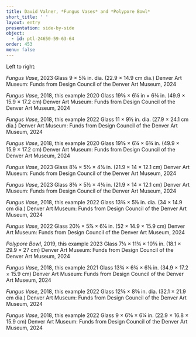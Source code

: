 ```yaml
---
title: David Valner, *Fungus Vases* and *Polypore Bowl*
short_title: ' '
layout: entry
presentation: side-by-side
object:
  - id: ptl-24650-59-63-64
order: 453
menu: false
---
```


Left to right: 

*Fungus Vase*, 2023
Glass
9 × 5⅞ in. dia. (22.9 × 14.9 cm dia.)
Denver Art Museum: Funds from Design Council of the Denver Art Museum, 2024

*Fungus Vase*, 2018, this example 2020
Glass
19⅝ × 6¼ in × 6¾ in. (49.9 × 15.9 × 17.2 cm)
Denver Art Museum: Funds from Design Council of the Denver Art Museum, 2024

*Fungus Vase*, 2018, this example 2022
Glass
11 × 9½ in. dia. (27.9 × 24.1 cm dia.)
Denver Art Museum: Funds from Design Council of the Denver Art Museum, 2024

*Fungus Vase*, 2018, this example 2020
Glass
19⅝ × 6¼ × 6¾ in. (49.9 × 15.9 × 17.2 cm)
Denver Art Museum: Funds from Design Council of the Denver Art Museum, 2024

*Fungus Vase*, 2023
Glass
8⅝ × 5½ × 4¾ in. (21.9 × 14 × 12.1 cm)
Denver Art Museum: Funds from Design Council of the Denver Art Museum, 2024

*Fungus Vase*, 2023
Glass
8⅝ × 5½ × 4¾ in. (21.9 × 14 × 12.1 cm)
Denver Art Museum: Funds from Design Council of the Denver Art Museum, 2024

*Fungus Vase*, 2018, this example 2022
Glass
13⅜ × 5⅞ in. dia. (34 × 14.9 cm dia.)
Denver Art Museum: Funds from Design Council of the Denver Art Museum, 2024

*Fungus Vase*, 2022
Glass
20½ × 5⅞ × 6¼ in. (52 × 14.9 × 15.9 cm)
Denver Art Museum: Funds from Design Council of the Denver Art Museum, 2024

*Polypore Bowl*, 2019, this example 2023
Glass
7⅛ × 11¾ × 10⅝ in. (18.1 × 29.9 × 27 cm)
Denver Art Museum: Funds from Design Council of the Denver Art Museum, 2024

*Fungus Vase*, 2018, this example 2021
Glass
13¾ × 6¾ × 6¼ in. (34.9 × 17.2 × 15.9 cm)
Denver Art Museum: Funds from Design Council of the Denver Art Museum, 2024

*Fungus Vase*, 2018, this example 2022
Glass
12⅝ × 8⅝ in. dia. (32.1 × 21.9 cm dia.)
Denver Art Museum: Funds from Design Council of the Denver Art Museum, 2024

*Fungus Vase*, 2018, this example 2022
Glass
9 × 6⅝ × 6¼ in. (22.9 × 16.8 × 15.9 cm)
Denver Art Museum: Funds from Design Council of the Denver Art Museum, 2024

